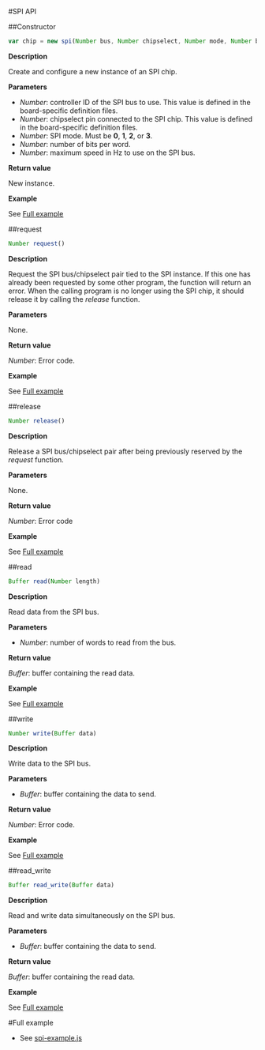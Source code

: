 #SPI API

##Constructor

```javascript
var chip = new spi(Number bus, Number chipselect, Number mode, Number bpw, Number speed);
```

**Description**

Create and configure a new instance of an SPI chip.

**Parameters**

 - *Number*: controller ID of the SPI bus to use. This value is defined in the board-specific definition files.
 - *Number*: chipselect pin connected to the SPI chip. This value is defined in the board-specific definition files.
 - *Number*: SPI mode. Must be **0**, **1**, **2**, or **3**.
 - *Number*: number of bits per word.
 - *Number*: maximum speed in Hz to use on the SPI bus.

**Return value**

New instance.

**Example**

See [Full example](#full-example)

##request

```javascript
Number request()
```

**Description**

Request the SPI bus/chipselect pair tied to the SPI instance. If this one has
already been requested by some other program, the function will return
an error. When the calling program is no longer using the SPI chip, it should
release it by calling the *release* function.

**Parameters**

None.

**Return value**

*Number*: Error code.

**Example**

See [Full example](#full-example)

##release

```javascript
Number release()
```

**Description**

Release a SPI bus/chipselect pair after being previously reserved by the *request* function.

**Parameters**

None.

**Return value**

*Number*: Error code

**Example**

See [Full example](#full-example)

##read

```javascript
Buffer read(Number length)
```

**Description**

Read data from the SPI bus.

**Parameters**

 - *Number*: number of words to read from the bus.

**Return value**

*Buffer*: buffer containing the read data.

**Example**

See [Full example](#full-example)

##write

```javascript
Number write(Buffer data)
```

**Description**

Write data to the SPI bus.

**Parameters**

 - *Buffer*: buffer containing the data to send.

**Return value**

*Number*: Error code.

**Example**

See [Full example](#full-example)

##read_write

```javascript
Buffer read_write(Buffer data)
```

**Description**

Read and write data simultaneously on the SPI bus.

**Parameters**

 - *Buffer*: buffer containing the data to send.

**Return value**

*Buffer*: buffer containing the read data.

**Example**

See [Full example](#full-example)

#Full example

   * See [spi-example.js](/examples/spi-example.js)

